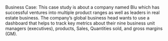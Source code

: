 Business Case:
This case study is about a company named Blu which has successful ventures into multiple product ranges as well as leaders in real estate business. The company’s global business head wants to use a dashboard that helps to track key metrics about their nine business unit managers (executives), products, Sales, Quantities sold, and gross margins (GM).
